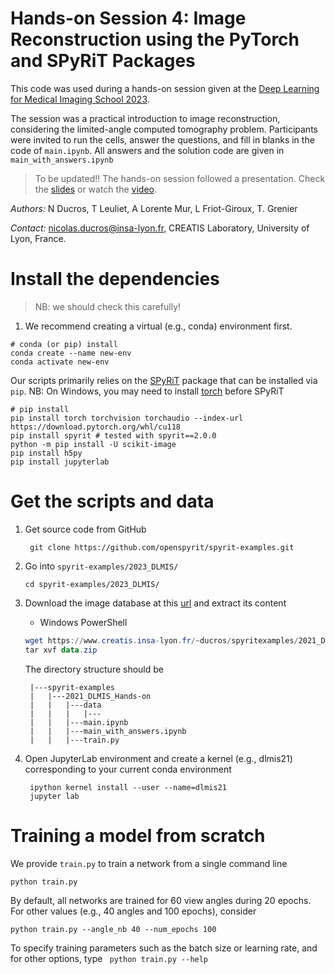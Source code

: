 # Hands-on Session 4: Image Reconstruction using the PyTorch and SPyRiT Packages

This code was used during a hands-on session given at the [Deep Learning for Medical Imaging School 2023](https://deepimaging2023.sciencesconf.org/).

The session was a practical introduction to image reconstruction, considering the limited-angle computed tomography problem. Participants were invited to run the cells, answer the questions, and fill in blanks in the code of `main.ipynb`. All answers and the solution code are given in `main_with_answers.ipynb`

> To be updated!! 
The hands-on session followed a presentation. Check the [slides](https://www.creatis.insa-lyon.fr/~ducros/hands_on/2021_Ducros_DLMIS.pdf) or watch the [video](https://www.youtube.com/watch?v=Q5s5P3luqOE).

*Authors:* N Ducros, T Leuliet, A Lorente Mur, L Friot-Giroux, T. Grenier

*Contact:* nicolas.ducros@insa-lyon.fr, CREATIS Laboratory, University of Lyon, France.

# Install the dependencies

> NB: we should check this carefully!

1. We recommend creating a virtual (e.g., conda) environment first. 


```shell
# conda (or pip) install
conda create --name new-env
conda activate new-env
```
Our scripts primarily relies on the [SPyRiT](https://github.com/openspyrit/spyrit) package that can be installed via `pip`.  NB: On Windows, you may need to install [torch](https://pytorch.org/get-started/locally/) before SPyRiT

```shell
# pip install
pip install torch torchvision torchaudio --index-url https://download.pytorch.org/whl/cu118
pip install spyrit # tested with spyrit==2.0.0
python -m pip install -U scikit-image
pip install h5py
pip install jupyterlab
```

# Get the scripts and data

1. Get source code from GitHub
   
        git clone https://github.com/openspyrit/spyrit-examples.git        
    
4. Go into `spyrit-examples/2023_DLMIS/`     

    ```
    cd spyrit-examples/2023_DLMIS/    
    ```

3. Download the image database at this [url](https://www.creatis.insa-lyon.fr/~ducros/spyritexamples/2023_DLMIS/data.zip) and extract its content

    * Windows PowerShell

    ```powershell
    wget https://www.creatis.insa-lyon.fr/~ducros/spyritexamples/2021_DLMIS_Hands-on/data.zip -outfile data.zip
    tar xvf data.zip 
    ```

    The directory structure should be

        |---spyrit-examples
        |   |---2021_DLMIS_Hands-on
        |   |   |---data
        |   |   |   |---
        |   |   |---main.ipynb
        |   |   |---main_with_answers.ipynb
        |   |   |---train.py

4. Open JupyterLab environment and create a kernel (e.g., dlmis21) corresponding to your current conda environment 

        ipython kernel install --user --name=dlmis21
        jupyter lab

# Training a model from scratch

We provide `train.py` to train a network from a single command line

```shell
python train.py
```

By default, all networks are trained for 60 view angles during 20 epochs. For other values (e.g., 40 angles and 100 epochs), consider

```shell
python train.py --angle_nb 40 --num_epochs 100
```

To specify training parameters such as the batch size or learning rate, and for other options, type ` python train.py --help`

